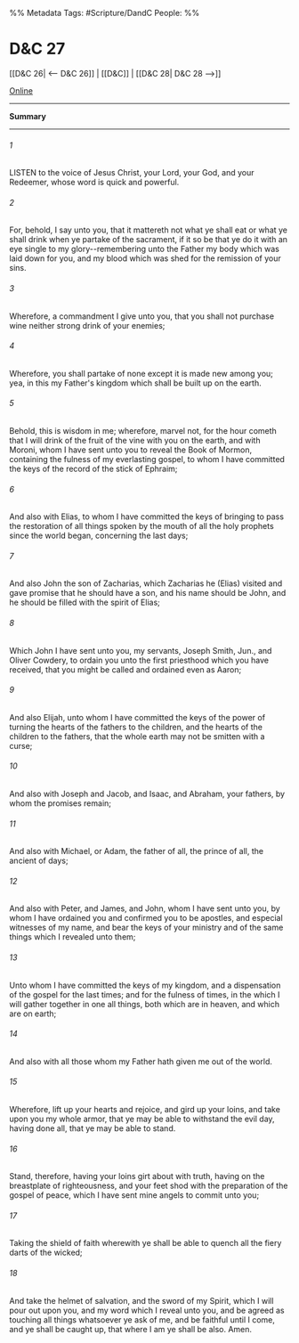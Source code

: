 %% Metadata
Tags: #Scripture/DandC
People: 
%%
# D&C 27
[[D&C 26| <-- D&C 26]] | [[D&C]] | [[D&C 28| D&C 28 -->]]

[Online](https://churchofjesuschrist.org/study/scriptures/dc-testament/dc/27?lang=eng)

---
__Summary__



---
###### 1
LISTEN to the voice of Jesus Christ, your Lord, your God, and your Redeemer, whose word is quick and powerful.
###### 2
For, behold, I say unto you, that it mattereth not what ye shall eat or what ye shall drink when ye partake of the sacrament, if it so be that ye do it with an eye single to my glory--remembering unto the Father my body which was laid down for you, and my blood which was shed for the remission of your sins.
###### 3
Wherefore, a commandment I give unto you, that you shall not purchase wine neither strong drink of your enemies;
###### 4
Wherefore, you shall partake of none except it is made new among you; yea, in this my Father's kingdom which shall be built up on the earth.
###### 5
Behold, this is wisdom in me; wherefore, marvel not, for the hour cometh that I will drink of the fruit of the vine with you on the earth, and with Moroni, whom I have sent unto you to reveal the Book of Mormon, containing the fulness of my everlasting gospel, to whom I have committed the keys of the record of the stick of Ephraim;
###### 6
And also with Elias, to whom I have committed the keys of bringing to pass the restoration of all things spoken by the mouth of all the holy prophets since the world began, concerning the last days;
###### 7
And also John the son of Zacharias, which Zacharias he (Elias) visited and gave promise that he should have a son, and his name should be John, and he should be filled with the spirit of Elias;
###### 8
Which John I have sent unto you, my servants, Joseph Smith, Jun., and Oliver Cowdery, to ordain you unto the first priesthood which you have received, that you might be called and ordained even as Aaron;
###### 9
And also Elijah, unto whom I have committed the keys of the power of turning the hearts of the fathers to the children, and the hearts of the children to the fathers, that the whole earth may not be smitten with a curse;
###### 10
And also with Joseph and Jacob, and Isaac, and Abraham, your fathers, by whom the promises remain;
###### 11
And also with Michael, or Adam, the father of all, the prince of all, the ancient of days;
###### 12
And also with Peter, and James, and John, whom I have sent unto you, by whom I have ordained you and confirmed you to be apostles, and especial witnesses of my name, and bear the keys of your ministry and of the same things which I revealed unto them;
###### 13
Unto whom I have committed the keys of my kingdom, and a dispensation of the gospel for the last times; and for the fulness of times, in the which I will gather together in one all things, both which are in heaven, and which are on earth;
###### 14
And also with all those whom my Father hath given me out of the world.
###### 15
Wherefore, lift up your hearts and rejoice, and gird up your loins, and take upon you my whole armor, that ye may be able to withstand the evil day, having done all, that ye may be able to stand.
###### 16
Stand, therefore, having your loins girt about with truth, having on the breastplate of righteousness, and your feet shod with the preparation of the gospel of peace, which I have sent mine angels to commit unto you;
###### 17
Taking the shield of faith wherewith ye shall be able to quench all the fiery darts of the wicked;
###### 18
And take the helmet of salvation, and the sword of my Spirit, which I will pour out upon you, and my word which I reveal unto you, and be agreed as touching all things whatsoever ye ask of me, and be faithful until I come, and ye shall be caught up, that where I am ye shall be also. Amen.




